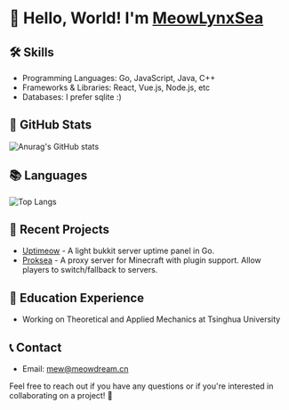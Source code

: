 # 👋 Hello, World! I'm [MeowLynxSea](https://meowdream.cn)

## 🛠 Skills
- Programming Languages: Go, JavaScript, Java, C++
- Frameworks & Libraries: React, Vue.js, Node.js, etc
- Databases: I prefer sqlite :)

## 🌟 GitHub Stats
![Anurag's GitHub stats](https://github-readme-stats.vercel.app/api?username=MeowLynxSea)

## 📚 Languages
![Top Langs](https://github-readme-stats.vercel.app/api/top-langs/?username=MeowLynxSea)

## 📝 Recent Projects
- [Uptimeow](https://github.com/MeowLynxSea/Uptimeow) - A light bukkit server uptime panel in Go.
- [Proksea](https://github.com/MeowLynxSea/Proksea) - A proxy server for Minecraft with plugin support. Allow players to switch/fallback to servers.

## 💼 Education Experience
- Working on Theoretical and Applied Mechanics at Tsinghua University

## 📞 Contact
- Email: [mew@meowdream.cn](mailto:mew@meowdream.cn)

Feel free to reach out if you have any questions or if you're interested in collaborating on a project! 🚀
